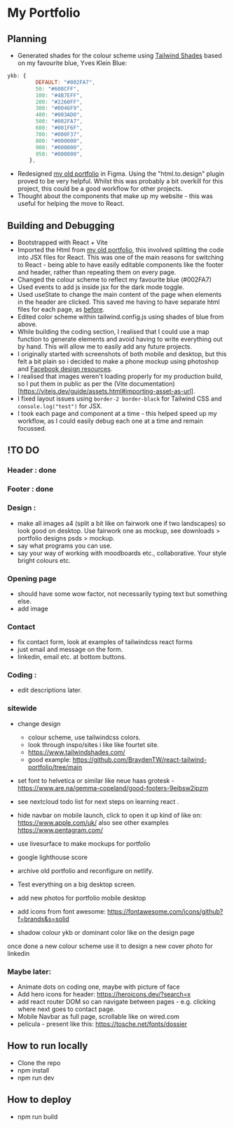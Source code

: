 # My Portfolio

## Planning

- Generated shades for the colour scheme using [Tailwind Shades](https://www.tailwindshades.com/) based on my favourite blue, Yves Klein Blue:

```jsx
ykb: {
         DEFAULT: "#002FA7",
         50: "#608CFF",
         100: "#4B7EFF",
         200: "#2260FF",
         300: "#0046F9",
         400: "#003AD0",
         500: "#002FA7",
         600: "#001F6F",
         700: "#000F37",
         800: "#000000",
         900: "#000000",
         950: "#000000",
       },
```

- Redesigned [my old portfolio](https://github.com/jones58/portfolio) in Figma. Using the "html.to.design" plugin proved to be very helpful. Whilst this was probably a bit overkill for this project, this could be a good workflow for other projects.
- Thought about the components that make up my website - this was useful for helping the move to React.

## Building and Debugging

- Bootstrapped with React + Vite
- Imported the Html from [my old portfolio](https://github.com/jones58/portfolio), this involved splitting the code into JSX files for React. This was one of the main reasons for switching to React - being able to have easily editable components like the footer and header, rather than repeating them on every page.
- Changed the colour scheme to reflect my favourite blue (#002FA7)
- Used events to add js inside jsx for the dark mode toggle.
- Used useState to change the main content of the page when elements in the header are clicked. This saved me having to have separate html files for each page, as [before](https://github.com/jones58/portfolio).
- Edited color scheme within tailwind.config.js using shades of blue from above.
- While building the coding section, I realised that I could use a map function to generate elements and avoid having to write everything out by hand. This will allow me to easily add any future projects.
- I originally started with screenshots of both mobile and desktop, but this felt a bit plain so i decided to make a phone mockup using photoshop and [Facebook design resources](https://design.facebook.com/toolsandresources/devices/).
- I realised that images weren't loading properly for my production build, so I put them in public as per the (Vite documentation)[https://vitejs.dev/guide/assets.html#importing-asset-as-url].
- I fixed layout issues using `border-2 border-black` for Tailwind CSS and `console.log("test")` for JSX.
- I took each page and component at a time - this helped speed up my workflow, as I could easily debug each one at a time and remain focussed.

## !TO DO

### Header : done

### Footer : done

### Design :

- make all images a4 (split a bit like on fairwork one if two landscapes) so look good on desktop. Use fairwork one as mockup, see downloads > portfolio designs psds > mockup.
- say what programs you can use.
- say your way of working with moodboards etc., collaborative. Your style bright colours etc.

### Opening page

- should have some wow factor, not necessarily typing text but something else.
- add image

### Contact

- fix contact form, look at examples of tailwindcss react forms
- just email and message on the form.
- linkedin, email etc. at bottom buttons.

### Coding :

- edit descriptions later.

### sitewide

- change design
  - colour scheme, use tailwindcss colors.
  - look through inspo/sites i like like fourtet site.
  - https://www.tailwindshades.com/
  - good example: https://github.com/BraydenTW/react-tailwind-portfolio/tree/main
- set font to helvetica or similar like neue haas grotesk -https://www.are.na/gemma-copeland/good-footers-9eibsw2ipzm

- see nextcloud todo list for next steps on learning react .
- hide navbar on mobile launch, click to open it up kind of like on: https://www.apple.com/uk/ also see other examples https://www.pentagram.com/
- use livesurface to make mockups for portfolio
- google lighthouse score
- archive old portfolio and reconfigure on netlify.
- Test everything on a big desktop screen.
- add new photos for portfolio mobile desktop

- add icons from font awesome: https://fontawesome.com/icons/github?f=brands&s=solid

- shadow colour ykb or dominant color like on the design page

once done a new colour scheme use it to design a new cover photo for linkedin

### Maybe later:

- Animate dots on coding one, maybe with picture of face
- Add hero icons for header: https://heroicons.dev/?search=x
- add react router DOM so can navigate between pages - e.g. clicking where next goes to contact page.
- Mobile Navbar as full page, scrollable like on wired.com
- pelicula - present like this: https://tosche.net/fonts/dossier

## How to run locally

- Clone the repo
- npm install
- npm run dev

## How to deploy

- npm run build
